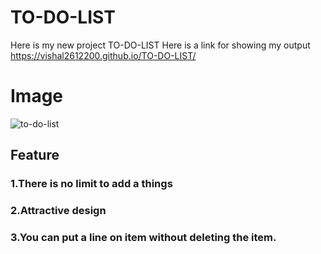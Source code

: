 # TO-DO-LIST
Here is my new project TO-DO-LIST
Here is a link for showing my output https://vishal2612200.github.io/TO-DO-LIST/
# Image
![to-do-list](https://user-images.githubusercontent.com/37480057/44135052-f800c870-a084-11e8-88b4-93f7ec67c7dd.png)
## Feature
### 1.There is no limit to add a things
### 2.Attractive design
### 3.You can put a line on item without deleting the item.
